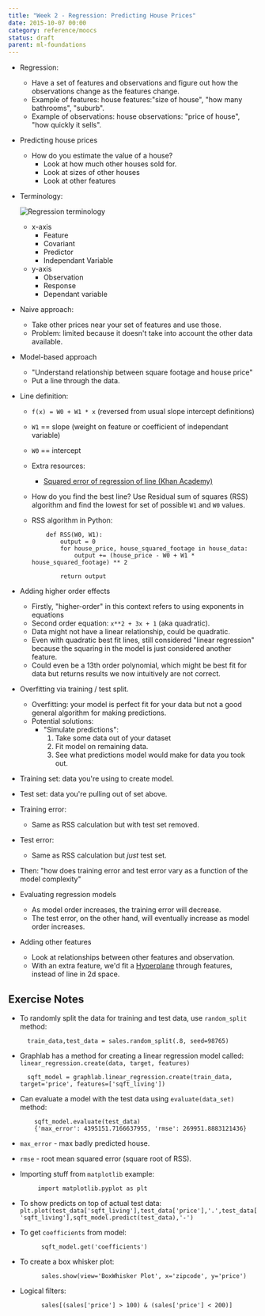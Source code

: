 ```yaml
---
title: "Week 2 - Regression: Predicting House Prices"
date: 2015-10-07 00:00
category: reference/moocs
status: draft
parent: ml-foundations
---
```


* Regression:
    * Have a set of features and observations and figure out how the observations change as the features change.
    * Example of features: house features:"size of house", "how many bathrooms", "suburb".
    * Example of observations: house observations: "price of house", "how quickly it sells".
* Predicting house prices
    * How do you estimate the value of a house?
        * Look at how much other houses sold for.
        * Look at sizes of other houses
        * Look at other features
* Terminology:

    ![Regression terminology](/_media/ml-foundations-regression-terminology.png)

    * x-axis
        * Feature
        * Covariant
        * Predictor
        * Independant Variable
    * y-axis
       * Observation
       * Response
       * Dependant variable
* Naive approach:
    * Take other prices near your set of features and use those.
    * Problem: limited because it doesn't take into account the other data available.
* Model-based approach
    * "Understand relationship between square footage and house price"
    * Put a line through the data.
* Line definition:
    * ``f(x) = W0 + W1 * x`` (reversed from usual slope intercept definitions)
    * ``W1`` == slope (weight on feature or coefficient of independant variable)
    * ``W0`` == intercept
    * Extra resources:
        * [Squared error of regression of line (Khan Academy)](https://www.khanacademy.org/math/probability/regression/regression-correlation/v/squared-error-of-regression-line)
    * How do you find the best line? Use Residual sum of squares (RSS) algorithm and find the lowest for set of possible ``W1`` and ``W0`` values.
    * RSS algorithm in Python:

              def RSS(W0, W1):
                  output = 0
                  for house_price, house_squared_footage in house_data:
                      output += (house_price - W0 + W1 * house_squared_footage) ** 2

                  return output

* Adding higher order effects
    * Firstly, "higher-order" in this context refers to using exponents in equations
    * Second order equation: ``x**2 + 3x + 1`` (aka quadratic).
    * Data might not have a linear relationship, could be quadratic.
    * Even with quadratic best fit lines, still considered "linear regression" because the squaring in the model is just considered another feature.
    * Could even be a 13th order polynomial, which might be best fit for data but returns results we now intuitively are not correct.
* Overfitting via training / test split.
    * Overfitting: your model is perfect fit for your data but not a good general algorithm for making predictions.
    * Potential solutions:
        * "Simulate predictions":
            1. Take some data out of your dataset
            2. Fit model on remaining data.
            3. See what predictions model would make for data you took out.
* Training set: data you're using to create model.
* Test set: data you're pulling out of set above.
* Training error:
    * Same as RSS calculation but with test set removed.
* Test error:
    * Same as RSS calculation but *just* test set.
* Then: "how does training error and test error vary as a function of the model complexity"
* Evaluating regression models
    * As model order increases, the training error will decrease.
    * The test error, on the other hand, will eventually increase as model order increases.
* Adding other features
    * Look at relationships between other features and observation.
    * With an extra feature, we'd fit a [Hyperplane](../../../../permanent/hyperplane.md) through features, instead of line in 2d space.

## Exercise Notes

* To randomly split the data for training and test data, use ``random_split`` method:

        train_data,test_data = sales.random_split(.8, seed=98765)

* Graphlab has a method for creating a linear regression model called: ```linear_regression.create(data, target, features)```

        sqft_model = graphlab.linear_regression.create(train_data, target='price', features=['sqft_living'])

* Can evaluate a model with the test data using ``evaluate(data_set)`` method:

          sqft_model.evaluate(test_data)
          {'max_error': 4395151.7166637955, 'rmse': 269951.8883121436}

* ```max_error``` - max badly predicted house.
* ```rmse``` - root mean squared error (square root of RSS).
* Importing stuff from ``matplotlib`` example:

           import matplotlib.pyplot as plt

* To show predicts on top of actual test data: ```plt.plot(test_data['sqft_living'],test_data['price'],'.',test_data['sqft_living'],sqft_model.predict(test_data),'-')```
* To get ```coefficients``` from model:

            sqft_model.get('coefficients')

* To create a box whisker plot:

            sales.show(view='BoxWhisker Plot', x='zipcode', y='price')

* Logical filters:

            sales[(sales['price'] > 100) & (sales['price'] < 200)]

